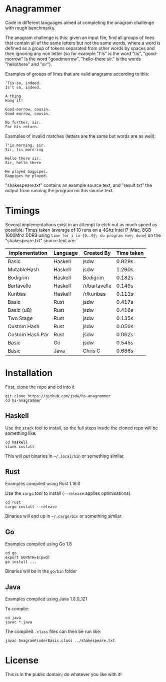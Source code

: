 # Anagrammer

Code in different languages aimed at completing the anagram challenge with rough benchmarks.

The anagram challenge is this: given an input file, find all groups of lines that contain all of the same letters but not the same words, where a word is defined as a group of tokens separated from other words by spaces and then ignoring any non letter (so for example "t'is" is the word "tis", "good-morrow" is the word "goodmorrow", "hello-there sir." is the words "hellothere" and "sir").

Examples of groups of lines that are valid anagrams according to this:

```
'Tis so, indeed.
Is't so, indeed.

A thing
Hang it!

Good-morrow, cousin.
Good morrow, cousin.

No further, sir.
For his return.
```

Examples of invalid matches (letters are the same but words are as well):

```
T'is morning, sir.
Sir, tis morn-ing

Hello there sir.
Sir, hello there

He played bagpipes.
Bagpipes he played.
```

"shakespeare.txt" contains an example source text, and "result.txt" the output from running the program on this source text.

# Timings

Several implementations exist in an attempt to etch out as much speed as possible. Times taken (average of 10 runs on a 4Ghz Intel i7 iMac, 8GB 1600Mhz DDR3 using `time for i in {0..9}; do program-exe; done`) on the "shakespeare.txt" source text are:

| Implementation  | Language | Created By    | Time taken |
|-----------------|----------|---------------|------------|
| Basic           | Haskell  | jsdw          | 0.929s     |
| MutableHash     | Haskell  | jsdw          | 1.290s     |
| Bodigrim        | Haskell  | Bodigrim      | 0.182s     |
| Bartavelle      | Haskell  | /r/bartavelle | 0.149s     |
| Kuribas         | Haskell  | /r/kuribas    | 0.111s     |
| Basic           | Rust     | jsdw          | 0.417s     |
| Basic (u8)      | Rust     | jsdw          | 0.416s     |
| Two Stage       | Rust     | jsdw          | 0.135s     |
| Custom Hash     | Rust     | jsdw          | 0.050s     |
| Custom Hash Par | Rust     | jsdw          | 0.062s     |
| Basic           | Go       | jsdw          | 0.545s     |
| Basic           | Java     | Chris C       | 0.686s     |

# Installation

First, clone the repo and cd into it

```
git clone https://github.com/jsdw/hs-anagrammer
cd hs-anagrammer
```

## Haskell

Use the `stack` tool to install, so the full steps inside the cloned repo will be something like:

```
cd haskell
stack install
```

This will put binaries in `~/.local/bin` or something similar.

## Rust

Examples compiled using Rust 1.16.0

Use the `cargo` tool to install (`--release` applies optimisations).

```
cd rust
cargo install --release
```

Binaries will end up in `~/.cargo/bin` or something similar.

## Go

Examples compiled using Go 1.8

```
cd go
export GOPATH=$(pwd)
go install ...
```

Binaries will be in the `go/bin` folder

## Java

Examples compiled using Java 1.8.0_121

To compile:

```
cd java
javac *.java
```

The compiled `.class` files can then be run like:

```
javac AnagramFinderBasic.class ../shakespeare.txt
```

# License

This is in the public domain; do whatever you like with it!
